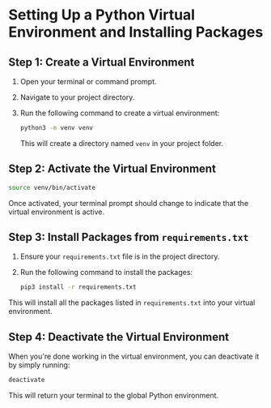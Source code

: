 # Setting Up a Python Virtual Environment and Installing Packages

## Step 1: Create a Virtual Environment

1. Open your terminal or command prompt.
2. Navigate to your project directory.
3. Run the following command to create a virtual environment:

   ```bash
   python3 -m venv venv
   ```

   This will create a directory named `venv` in your project folder.

## Step 2: Activate the Virtual Environment

  ```bash
  source venv/bin/activate
  ```

Once activated, your terminal prompt should change to indicate that the virtual environment is active.

## Step 3: Install Packages from `requirements.txt`

1. Ensure your `requirements.txt` file is in the project directory.
2. Run the following command to install the packages:

   ```bash
   pip3 install -r requirements.txt
   ```

This will install all the packages listed in `requirements.txt` into your virtual environment.

## Step 4: Deactivate the Virtual Environment

When you're done working in the virtual environment, you can deactivate it by simply running:

```bash
deactivate
```

This will return your terminal to the global Python environment.
